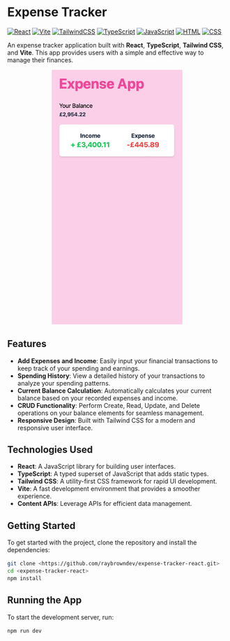 # Expense Tracker

[![React](https://img.shields.io/badge/React-20232A?style=for-the-badge&logo=react&logoColor=61DAFB)](https://reactjs.org/)
[![Vite](https://img.shields.io/badge/Vite-646CFF?style=for-the-badge&logo=vite&logoColor=white)](https://vitejs.dev/)
[![TailwindCSS](https://img.shields.io/badge/TailwindCSS-38B2AC?style=for-the-badge&logo=tailwind-css&logoColor=white)](https://tailwindcss.com/)
[![TypeScript](https://img.shields.io/badge/TypeScript-007ACC?style=for-the-badge&logo=typescript&logoColor=white)](https://www.typescriptlang.org/)
[![JavaScript](https://img.shields.io/badge/JavaScript-F7DF1E?style=for-the-badge&logo=javascript&logoColor=black)](https://developer.mozilla.org/en-US/docs/Web/JavaScript)
[![HTML](https://img.shields.io/badge/HTML-E34F26?style=for-the-badge&logo=html5&logoColor=white)](https://developer.mozilla.org/en-US/docs/Web/HTML)
[![CSS](https://img.shields.io/badge/CSS-239120?style=for-the-badge&logo=css3&logoColor=white)](https://developer.mozilla.org/en-US/docs/Web/CSS)



An expense tracker application built with **React**, **TypeScript**, **Tailwind CSS**, and **Vite**. This app provides users with a simple and effective way to manage their finances. 


<!-- ![Current MVP](/src/assets/mvp-expense-app-1.png) -->

<div style="text-align: center;">
  <img src="src/assets/mvp-expense-tracker-1.png" alt="Current MVP" title="Current MVP" width="300" />
</div>

## Features

- **Add Expenses and Income**: Easily input your financial transactions to keep track of your spending and earnings.
- **Spending History**: View a detailed history of your transactions to analyze your spending patterns.
- **Current Balance Calculation**: Automatically calculates your current balance based on your recorded expenses and income.
- **CRUD Functionality**: Perform Create, Read, Update, and Delete operations on your balance elements for seamless management.
- **Responsive Design**: Built with Tailwind CSS for a modern and responsive user interface.

## Technologies Used

- **React**: A JavaScript library for building user interfaces.
- **TypeScript**: A typed superset of JavaScript that adds static types.
- **Tailwind CSS**: A utility-first CSS framework for rapid UI development.
- **Vite**: A fast development environment that provides a smoother experience.
- **Content APIs**: Leverage APIs for efficient data management.

## Getting Started

To get started with the project, clone the repository and install the dependencies:

```bash
git clone <https://github.com/raybrowndev/expense-tracker-react.git>
cd <expense-tracker-react>
npm install
```

## Running the App

To start the development server, run:

```bash
npm run dev
```
